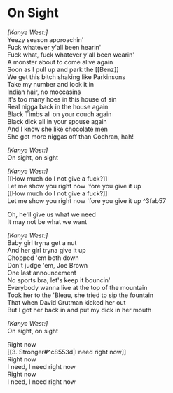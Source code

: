 # On Sight

_[Kanye West:]_  
Yeezy season approachin'  
Fuck whatever y'all been hearin'  
Fuck what, fuck whatever y'all been wearin'  
A monster about to come alive again  
Soon as I pull up and park the [[Benz]]  
We get this bitch shaking like Parkinsons  
Take my number and lock it in  
Indian hair, no moccasins  
It's too many hoes in this house of sin  
Real nigga back in the house again  
Black Timbs all on your couch again  
Black dick all in your spouse again  
And I know she like chocolate men  
She got more niggas off than Cochran, hah!  

_[Kanye West:]_  
On sight, on sight  

_[Kanye West:]_  
[[How much do I not give a fuck?]]  
Let me show you right now 'fore you give it up  
[[How much do I not give a fuck?]]  
Let me show you right now 'fore you give it up ^3fab57

Oh, he'll give us what we need  
It may not be what we want  

_[Kanye West:]_  
Baby girl tryna get a nut  
And her girl tryna give it up  
Chopped 'em both down  
Don't judge 'em, Joe Brown  
One last announcement  
No sports bra, let's keep it bouncin'  
Everybody wanna live at the top of the mountain  
Took her to the 'Bleau, she tried to sip the fountain  
That when David Grutman kicked her out  
But I got her back in and put my dick in her mouth  

_[Kanye West:]_  
On sight, on sight  

Right now  
[[3. Stronger#^c8553d|I need right now]]  
Right now  
I need, I need right now  
Right now  
I need, I need right now
